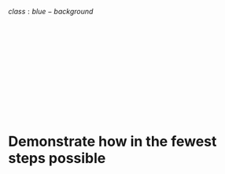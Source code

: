 $class:blue-background$

<h1 class="left white" style="padding-top: 200px;">
  Demonstrate how in the fewest steps possible
</h1>

